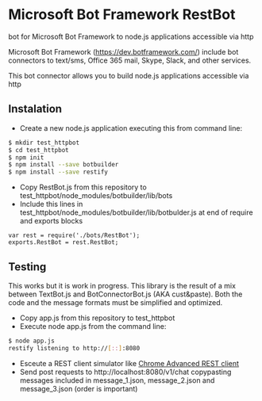 # Microsoft Bot Framework RestBot
bot for Microsoft Bot Framework to node.js applications accessible via http

Microsoft Bot Framework (https://dev.botframework.com/) include bot connectors to text/sms, Office 365 mail, Skype, Slack, and other services.

This bot connector allows you to build node.js applications accessible via http

## Instalation
- Create a new node.js application executing this from command line:
```bash
$ mkdir test_httpbot
$ cd test_httpbot
$ npm init
$ npm install --save botbuilder
$ npm install --save restify
```
- Copy RestBot.js from this repository to test_httpbot/node_modules/botbuilder/lib/bots
- Include this lines in test_httpbot/node_modules/botbuilder/lib/botbulder.js at end of require and exports blocks
```javasript
var rest = require('./bots/RestBot');
exports.RestBot = rest.RestBot;
```
## Testing
This works but it is work in progress. This library is the result of a mix between TextBot.js and BotConnectorBot.js (AKA cust&paste). Both the code and the message formats must be simplified and optimized.
- Copy app.js from this repository to test_httpbot
- Execute node app.js from the command line:
```bash
$ node app.js 
restify listening to http://[::]:8080
```
- Esceute a REST client simulator like [Chrome Advanced REST client](https://chrome.google.com/webstore/detail/advanced-rest-client/hgmloofddffdnphfgcellkdfbfbjeloo/)
- Send post requests to http://localhost:8080/v1/chat copypasting messages included in message_1.json, message_2.json and message_3.json (order is important)


